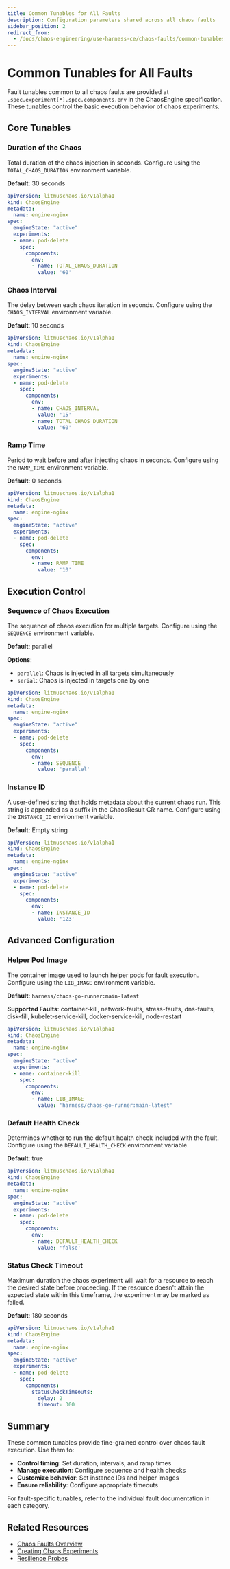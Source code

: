 ```yaml
---
title: Common Tunables for All Faults
description: Configuration parameters shared across all chaos faults
sidebar_position: 2
redirect_from:
  - /docs/chaos-engineering/use-harness-ce/chaos-faults/common-tunables-for-all-faults
---
```


# Common Tunables for All Faults

Fault tunables common to all chaos faults are provided at `.spec.experiment[*].spec.components.env` in the ChaosEngine specification. These tunables control the basic execution behavior of chaos experiments.

## Core Tunables

### Duration of the Chaos

Total duration of the chaos injection in seconds. Configure using the `TOTAL_CHAOS_DURATION` environment variable.

**Default**: 30 seconds

```yaml
apiVersion: litmuschaos.io/v1alpha1
kind: ChaosEngine
metadata:
  name: engine-nginx
spec:
  engineState: "active"
  experiments:
  - name: pod-delete
    spec:
      components:
        env:
        - name: TOTAL_CHAOS_DURATION
          value: '60'
```

### Chaos Interval

The delay between each chaos iteration in seconds. Configure using the `CHAOS_INTERVAL` environment variable.

**Default**: 10 seconds

```yaml
apiVersion: litmuschaos.io/v1alpha1
kind: ChaosEngine
metadata:
  name: engine-nginx
spec:
  engineState: "active"
  experiments:
  - name: pod-delete
    spec:
      components:
        env:
        - name: CHAOS_INTERVAL
          value: '15'
        - name: TOTAL_CHAOS_DURATION
          value: '60'
```

### Ramp Time

Period to wait before and after injecting chaos in seconds. Configure using the `RAMP_TIME` environment variable.

**Default**: 0 seconds

```yaml
apiVersion: litmuschaos.io/v1alpha1
kind: ChaosEngine
metadata:
  name: engine-nginx
spec:
  engineState: "active"
  experiments:
  - name: pod-delete
    spec:
      components:
        env:
        - name: RAMP_TIME
          value: '10'
```

## Execution Control

### Sequence of Chaos Execution

The sequence of chaos execution for multiple targets. Configure using the `SEQUENCE` environment variable.

**Default**: parallel

**Options**:
- `parallel`: Chaos is injected in all targets simultaneously
- `serial`: Chaos is injected in targets one by one

```yaml
apiVersion: litmuschaos.io/v1alpha1
kind: ChaosEngine
metadata:
  name: engine-nginx
spec:
  engineState: "active"
  experiments:
  - name: pod-delete
    spec:
      components:
        env:
        - name: SEQUENCE
          value: 'parallel'
```

### Instance ID

A user-defined string that holds metadata about the current chaos run. This string is appended as a suffix in the ChaosResult CR name. Configure using the `INSTANCE_ID` environment variable.

**Default**: Empty string

```yaml
apiVersion: litmuschaos.io/v1alpha1
kind: ChaosEngine
metadata:
  name: engine-nginx
spec:
  engineState: "active"
  experiments:
  - name: pod-delete
    spec:
      components:
        env:
        - name: INSTANCE_ID
          value: '123'
```

## Advanced Configuration

### Helper Pod Image

The container image used to launch helper pods for fault execution. Configure using the `LIB_IMAGE` environment variable.

**Default**: `harness/chaos-go-runner:main-latest`

**Supported Faults**: container-kill, network-faults, stress-faults, dns-faults, disk-fill, kubelet-service-kill, docker-service-kill, node-restart

```yaml
apiVersion: litmuschaos.io/v1alpha1
kind: ChaosEngine
metadata:
  name: engine-nginx
spec:
  engineState: "active"
  experiments:
  - name: container-kill
    spec:
      components:
        env:
        - name: LIB_IMAGE
          value: 'harness/chaos-go-runner:main-latest'
```

### Default Health Check

Determines whether to run the default health check included with the fault. Configure using the `DEFAULT_HEALTH_CHECK` environment variable.

**Default**: true

```yaml
apiVersion: litmuschaos.io/v1alpha1
kind: ChaosEngine
metadata:
  name: engine-nginx
spec:
  engineState: "active"
  experiments:
  - name: pod-delete
    spec:
      components:
        env:
        - name: DEFAULT_HEALTH_CHECK
          value: 'false'
```

### Status Check Timeout

Maximum duration the chaos experiment will wait for a resource to reach the desired state before proceeding. If the resource doesn't attain the expected state within this timeframe, the experiment may be marked as failed.

**Default**: 180 seconds

```yaml
apiVersion: litmuschaos.io/v1alpha1
kind: ChaosEngine
metadata:
  name: engine-nginx
spec:
  engineState: "active"
  experiments:
  - name: pod-delete
    spec:
      components:
        statusCheckTimeouts:
          delay: 2
          timeout: 300
```

## Summary

These common tunables provide fine-grained control over chaos fault execution. Use them to:

- **Control timing**: Set duration, intervals, and ramp times
- **Manage execution**: Configure sequence and health checks
- **Customize behavior**: Set instance IDs and helper images
- **Ensure reliability**: Configure appropriate timeouts

For fault-specific tunables, refer to the individual fault documentation in each category.

## Related Resources

- [Chaos Faults Overview](../index)
- [Creating Chaos Experiments](../../guides/chaos-experiments/index)
- [Resilience Probes](../../guides/probes/index)
